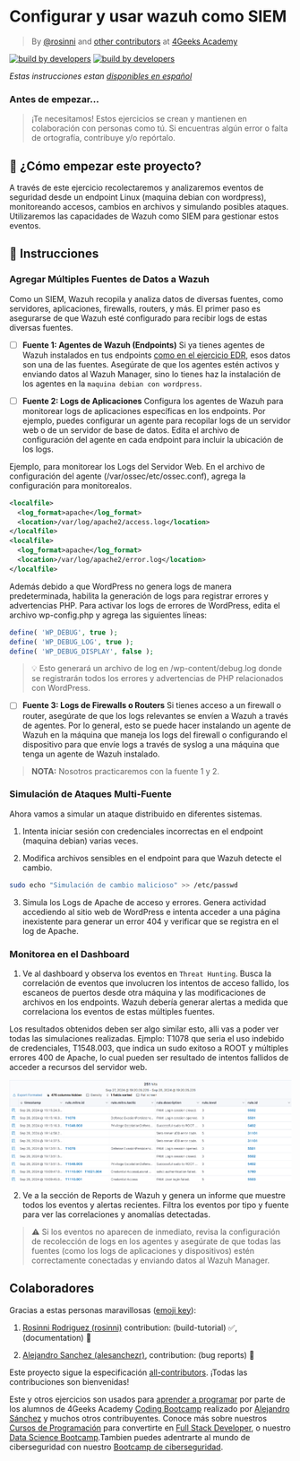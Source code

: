 # Configurar y usar wazuh como SIEM
<!-- hide -->

> By [@rosinni](https://github.com/rosinni) and [other contributors](https://github.com/breatheco-de/configure-and-use-wazuh-as-siem/graphs/contributors) at [4Geeks Academy](https://4geeksacademy.co/)

[![build by developers](https://img.shields.io/badge/build_by-Developers-blue)](https://4geeks.com)
[![build by developers](https://img.shields.io/twitter/follow/4geeksacademy?style=social&logo=twitter)](https://twitter.com/4geeksacademy)

*Estas instrucciones estan [disponibles en español](https://github.com/breatheco-de/configure-and-use-wazuh-as-siem/blob/main/README.es.md)*
<!-- endhide -->

### Antes de empezar...

> ¡Te necesitamos! Estos ejercicios se crean y mantienen en colaboración con personas como tú. Si encuentras algún error o falta de ortografía, contribuye y/o repórtalo.

<!-- endhide -->

## 🌱 ¿Cómo empezar este proyecto?

A través de este ejercicio recolectaremos y analizaremos eventos de seguridad desde un endpoint Linux (maquina debian con wordpress), monitoreando accesos, cambios en archivos y simulando posibles ataques. Utilizaremos las capacidades de Wazuh como SIEM para gestionar estos eventos.

## 📝 Instrucciones


### Agregar Múltiples Fuentes de Datos a Wazuh
Como un SIEM, Wazuh recopila y analiza datos de diversas fuentes, como servidores, aplicaciones, firewalls, routers, y más. El primer paso es asegurarse de que Wazuh esté configurado para recibir logs de estas diversas fuentes.

- [ ] **Fuente 1: Agentes de Wazuh (Endpoints)**
Si ya tienes agentes de Wazuh instalados en tus endpoints [como en el ejercicio EDR](#), esos datos son una de las fuentes. Asegúrate de que los agentes estén activos y enviando datos al Wazuh Manager, sino lo tienes haz la instalación de los agentes en la `maquina debian con wordpress`.

- [ ] **Fuente 2: Logs de Aplicaciones**
Configura los agentes de Wazuh para monitorear logs de aplicaciones específicas en los endpoints. Por ejemplo, puedes configurar un agente para recopilar logs de un servidor web o de un servidor de base de datos. Edita el archivo de configuración del agente en cada endpoint para incluir la ubicación de los logs.

Ejemplo, para monitorear los Logs del Servidor Web. En el archivo de configuración del agente (/var/ossec/etc/ossec.conf), agrega la configuración para monitorealos.

```xml
<localfile>
  <log_format>apache</log_format>
  <location>/var/log/apache2/access.log</location>
</localfile> 
<localfile>
  <log_format>apache</log_format>
  <location>/var/log/apache2/error.log</location>
</localfile>
```

Además debido a que WordPress no genera logs de manera predeterminada, habilita la generación de logs para registrar errores y advertencias PHP. Para activar los logs de errores de WordPress, edita el archivo wp-config.php y agrega las siguientes líneas:

```php
define( 'WP_DEBUG', true );
define( 'WP_DEBUG_LOG', true );
define( 'WP_DEBUG_DISPLAY', false );
```

> 💡 Esto generará un archivo de log en /wp-content/debug.log donde se registrarán todos los errores y advertencias de PHP relacionados con WordPress.

- [ ] **Fuente 3: Logs de Firewalls o Routers**
Si tienes acceso a un firewall o router, asegúrate de que los logs relevantes se envíen a Wazuh a través de agentes. Por lo general, esto se puede hacer instalando un agente de Wazuh en la máquina que maneja los logs del firewall o configurando el dispositivo para que envíe logs a través de syslog a una máquina que tenga un agente de Wazuh instalado.

> **NOTA:** Nosotros practicaremos con la fuente 1 y 2.


### Simulación de Ataques Multi-Fuente
Ahora vamos a simular un ataque distribuido en diferentes sistemas.

1. Intenta iniciar sesión con credenciales incorrectas en el endpoint (maquina debian) varias veces.

2. Modifica archivos sensibles en el endpoint para que Wazuh detecte el cambio.

```bash
sudo echo "Simulación de cambio malicioso" >> /etc/passwd
```

3. Simula los Logs de Apache de acceso y errores. Genera actividad accediendo al sitio web de WordPress e intenta acceder a una página inexistente para generar un error 404 y verificar que se registra en el log de Apache.


### Monitorea en el Dashboard

1. Ve al dashboard y observa los eventos en `Threat Hunting`. Busca la correlación de eventos que involucren los intentos de acceso fallido, los escaneos de puertos desde otra máquina y las modificaciones de archivos en los endpoints. Wazuh debería generar alertas a medida que correlaciona los eventos de estas múltiples fuentes.

Los resultados obtenidos deben ser algo similar esto, alli vas a poder ver todas las simulaciones realizadas. Ejmplo: T1078 que seria el uso indebido de credenciales, T1548.003, que indica un sudo exitoso a ROOT y múltiples errores 400 de Apache, lo cual pueden ser resultado de intentos fallidos de acceder a recursos del servidor web.

![imagen 1](assets/wazuh-siem-results.png)

2. Ve a la sección de Reports de Wazuh y genera un informe que muestre todos los eventos y alertas recientes. Filtra los eventos por tipo y fuente para ver las correlaciones y anomalías detectadas.

> ⚠ Si los eventos no aparecen de inmediato, revisa la configuración de recolección de logs en los agentes y asegúrate de que todas las fuentes (como los logs de aplicaciones y dispositivos) estén correctamente conectadas y enviando datos al Wazuh Manager.




## Colaboradores

Gracias a estas personas maravillosas ([emoji key](https://github.com/kentcdodds/all-contributors#emoji-key)):

1. [Rosinni Rodriguez (rosinni)](https://github.com/rosinni) contribution: (build-tutorial) ✅, (documentation) 📖
  
2. [Alejandro Sanchez (alesanchezr)](https://github.com/alesanchezr),  contribution: (bug reports) 🐛

Este proyecto sigue la especificación [all-contributors](https://github.com/kentcdodds/all-contributors). ¡Todas las contribuciones son bienvenidas!

Este y otros ejercicios son usados para [aprender a programar](https://4geeksacademy.com/es/aprender-a-programar/aprender-a-programar-desde-cero) por parte de los alumnos de 4Geeks Academy [Coding Bootcamp](https://4geeksacademy.com/us/coding-bootcamp) realizado por [Alejandro Sánchez](https://twitter.com/alesanchezr) y muchos otros contribuyentes. Conoce más sobre nuestros [Cursos de Programación](https://4geeksacademy.com/es/curso-de-programacion-desde-cero?lang=es) para convertirte en [Full Stack Developer](https://4geeksacademy.com/es/coding-bootcamps/desarrollador-full-stack/?lang=es), o nuestro [Data Science Bootcamp](https://4geeksacademy.com/es/coding-bootcamps/curso-datascience-machine-learning).Tambien puedes adentrarte al mundo de ciberseguridad con nuestro [Bootcamp de ciberseguridad](https://4geeksacademy.com/es/coding-bootcamps/curso-ciberseguridad).

<!-- endhide -->


